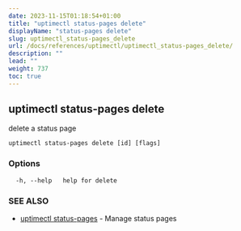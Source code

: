 ```yaml
---
date: 2023-11-15T01:18:54+01:00
title: "uptimectl status-pages delete"
displayName: "status-pages delete"
slug: uptimectl_status-pages_delete
url: /docs/references/uptimectl/uptimectl_status-pages_delete/
description: ""
lead: ""
weight: 737
toc: true
---
```

## uptimectl status-pages delete

delete a status page

```
uptimectl status-pages delete [id] [flags]
```

### Options

```
  -h, --help   help for delete
```

### SEE ALSO

* [uptimectl status-pages](/docs/references/uptimectl/uptimectl_status-pages/)	 - Manage status pages


